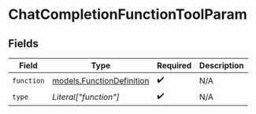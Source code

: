 # ChatCompletionFunctionToolParam


## Fields

| Field                                                        | Type                                                         | Required                                                     | Description                                                  |
| ------------------------------------------------------------ | ------------------------------------------------------------ | ------------------------------------------------------------ | ------------------------------------------------------------ |
| `function`                                                   | [models.FunctionDefinition](../models/functiondefinition.md) | :heavy_check_mark:                                           | N/A                                                          |
| `type`                                                       | *Literal["function"]*                                        | :heavy_check_mark:                                           | N/A                                                          |